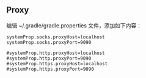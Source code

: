 

## Proxy

编辑 ~/.gradle/gradle.properties 文件，添加如下内容：

```
systemProp.socks.proxyHost=localhost
systemProp.socks.proxyPort=9090

#systemProp.http.proxyHost=localhost
#systemProp.http.proxyPort=9090
#systemProp.https.proxyHost=localhost
#systemProp.https.proxyPort=9090
```
